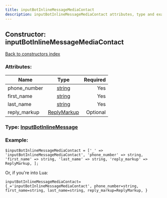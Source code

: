 ```yaml
---
title: inputBotInlineMessageMediaContact
description: inputBotInlineMessageMediaContact attributes, type and example
---
```

## Constructor: inputBotInlineMessageMediaContact  
[Back to constructors index](index.md)



### Attributes:

| Name     |    Type       | Required |
|----------|:-------------:|---------:|
|phone\_number|[string](../types/string.md) | Yes|
|first\_name|[string](../types/string.md) | Yes|
|last\_name|[string](../types/string.md) | Yes|
|reply\_markup|[ReplyMarkup](../types/ReplyMarkup.md) | Optional|



### Type: [InputBotInlineMessage](../types/InputBotInlineMessage.md)


### Example:

```
$inputBotInlineMessageMediaContact = ['_' => 'inputBotInlineMessageMediaContact', 'phone_number' => string, 'first_name' => string, 'last_name' => string, 'reply_markup' => ReplyMarkup, ];
```  

Or, if you're into Lua:  


```
inputBotInlineMessageMediaContact={_='inputBotInlineMessageMediaContact', phone_number=string, first_name=string, last_name=string, reply_markup=ReplyMarkup, }

```



